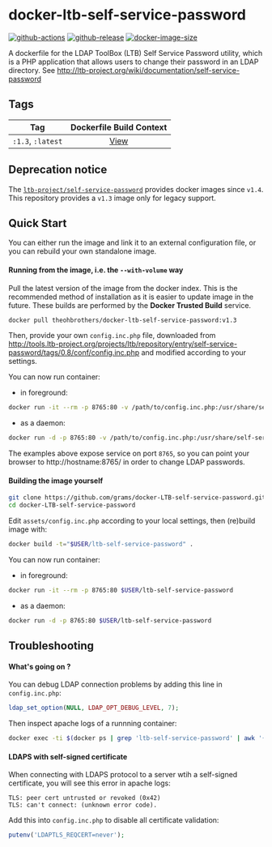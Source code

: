 # docker-ltb-self-service-password

<!--
[![Build Status](https://travis-ci.org/theohbrothers/docker-LTB-self-service-password.svg?branch=master)](https://travis-ci.org/theohbrothers/docker-LTB-self-service-password)
-->

[![github-actions](https://github.com/theohbrothers/docker-ltb-self-service-password/workflows/ci-master-pr/badge.svg)](https://github.com/theohbrothers/docker-ltb-self-service-password/actions)
[![github-release](https://img.shields.io/github/v/release/theohbrothers/docker-ltb-self-service-password?style=flat-square)](https://github.com/theohbrothers/docker-ltb-self-service-password/releases/)
[![docker-image-size](https://img.shields.io/docker/image-size/theohbrothers/docker-ltb-self-service-password/latest)](https://hub.docker.com/r/theohbrothers/docker-ltb-self-service-password)

A dockerfile for the LDAP ToolBox (LTB) Self Service Password utility, which is a PHP application that allows users to change their password in an LDAP directory. See http://ltb-project.org/wiki/documentation/self-service-password

## Tags

| Tag | Dockerfile Build Context |
|:-------:|:---------:|
| `:1.3`, `:latest` | [View](variants/1.3) |

## Deprecation notice

The [`ltb-project/self-service-password`](https://github.com/ltb-project/self-service-password/releases) provides docker images since `v1.4`. This repository provides a `v1.3` image only for legacy support.

## Quick Start

You can either run the image and link it to an external configuration file, or you can rebuild your own standalone image.

#### Running from the image, i.e. the `--with-volume` way

Pull the latest version of the image from the docker index. This is the recommended method of installation as it is easier to update image in the future. These builds are performed by the **Docker Trusted Build** service.

```bash
docker pull theohbrothers/docker-ltb-self-service-password:v1.3
```

Then, provide your own `config.inc.php` file, downloaded from   http://tools.ltb-project.org/projects/ltb/repository/entry/self-service-password/tags/0.8/conf/config.inc.php and modified according to your settings.

You can now run container:
* in foreground:
```bash
docker run -it --rm -p 8765:80 -v /path/to/config.inc.php:/usr/share/self-service-password/conf/config.inc.php theohbrothers/docker-ltb-self-service-password:v1.3
```
* as a daemon:
```bash
docker run -d -p 8765:80 -v /path/to/config.inc.php:/usr/share/self-service-password/conf/config.inc.php theohbrothers/docker-ltb-self-service-password:v1.3
```

The examples above expose service on port `8765`, so you can point your browser to http://hostname:8765/ in order to change LDAP passwords.

#### Building the image yourself

```bash
git clone https://github.com/grams/docker-LTB-self-service-password.git
cd docker-LTB-self-service-password
```
Edit `assets/config.inc.php` according to your local settings, then (re)build image with:
```bash
docker build -t="$USER/ltb-self-service-password" .
```

You can now run container:

* in foreground:

```bash
docker run -it --rm -p 8765:80 $USER/ltb-self-service-password
```

* as a daemon:

```bash
docker run -d -p 8765:80 $USER/ltb-self-service-password
```

## Troubleshooting

#### What's going on ?

You can debug LDAP connection problems by adding this line in  `config.inc.php`:

```php
ldap_set_option(NULL, LDAP_OPT_DEBUG_LEVEL, 7);
```

Then inspect apache logs of a runnning container:

```bash
docker exec -ti $(docker ps | grep 'ltb-self-service-password' | awk '{print $1}') tail /var/log/apache2/error.log
```

#### LDAPS with self-signed certificate

When connecting with LDAPS protocol to a server wtih a self-signed certificate, you will see this error in apache logs:

```
TLS: peer cert untrusted or revoked (0x42)
TLS: can't connect: (unknown error code).
```

Add this into `config.inc.php` to disable all certificate validation:

```php
putenv('LDAPTLS_REQCERT=never');
```
